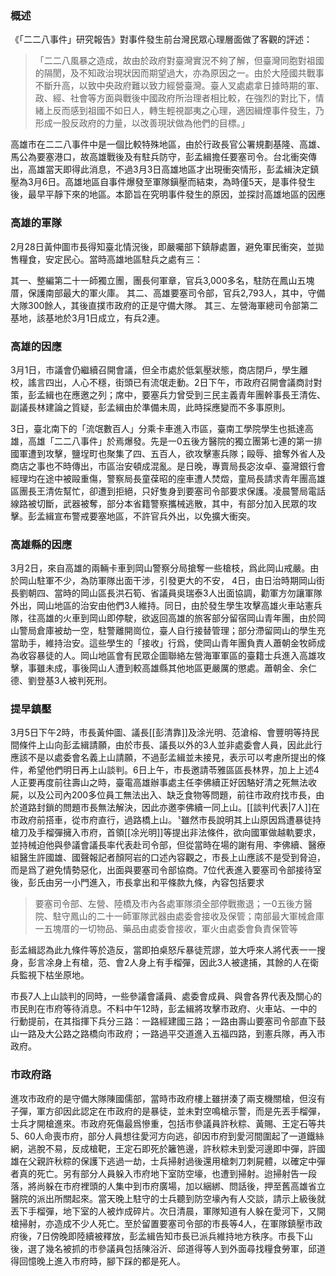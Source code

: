 ### 概述
《「二二八事件」研究報告》對事件發生前台灣民眾心理層面做了客觀的評述：

 >「二二八風暴之造成，故由於政府對臺灣實況不夠了解，但臺灣同胞對祖國的隔閡，及不知政治現狀因而期望過大，亦為原因之一。由於大陸國共戰事不斷升高，以致中央政府難以致力經營臺灣。臺人叉處處拿日據時期的軍、政、經、社會等方面與戰後中國政府所治理者相比較，在強烈的對比下，情緒上反而感到祖國不如日人，轉生輕視鄙夷之心理，適因緝煙事件發生，乃形成一股反政府的力量，以改善現狀做為他們的目標。」 
 
 高雄市在二二八事件中是一個比較特殊地區，由於行政長官公署規劃基隆、高雄、馬公為要塞港口，故高雄戰後及有駐兵防守，彭孟緝擔任要塞司令。台北衝突傳出，高雄當天即得此消息，不過3月3日高雄地區才出現衝突情形，彭孟緝決定鎮壓為3月6日。高雄地區自事件爆發至軍隊鎭壓而結束，為時僅5天，是事件發生後，最早平靜下來的地區。本節旨在究明事件發生的原因，並探討高雄地區的因應

### 高雄的軍隊
2月28日黃仲圖市長得知臺北情況後，即嚴囑部下鎮靜處置，避免軍民衝突，並拋售糧食，安定民心。當時高雄地區駐兵之處有三：

其一、整編第二十一師獨立團，團長何軍章，官兵3,000多名，駐防在鳳山五塊厝，保護南部最大的軍火庫。
其二、高雄要塞司令部，官兵2,793人，其中，守備大隊300餘人，其後直撲市政府的正是守備大隊。
其三、左營海軍總司令部第二基地，該基地於3月1日成立，有兵2連。

### 高雄的因應
3月1日，市議會仍繼續召開會議，但全市處於低氣壓狀態，商店閉戶，學生離校，謠言四出，人心不穩，街頭已有流氓走動。2日下午，市政府召開會議商討對策，彭孟緝也在應邀之列；席中，要塞兵力曾受到三民主義青年團幹事長王清佐、副議長林建論之質疑，彭孟緝由於準備未周，此時採應變而不多事原則。

3日，臺北南下的「流氓數百人」分乘卡車進入市區，臺南工學院學生也抵達高雄，高雄「二二八事件」於焉爆發。先是一0五後方醫院的獨立團第七連的第一排國軍遭到攻擊，鹽埕町也聚集了四、五百人，欲攻擊憲兵隊；毆辱、搶奪外省人及商店之事也不時傳出，市區治安頓成混亂。是日晚，專賣局長宓汝卓、臺灣銀行會經理均在途中被毆重傷，警察局長童葆昭的座車遭人焚燬，童局長請求青年團高雄區團長王清佐幫忙，卻遭到拒絕，只好隻身到要塞司令部要求保護。凌晨警局電話線路被切斷，武器被奪，部分本省籍警察攜械逃散，其中，有部分加入民眾的攻擊。彭孟緝宣布警戒要塞地區，不許官兵外出，以免擴大衝突。

### 高雄縣的因應
3月2日，來自高雄的兩輛卡車到岡山警察分局搶奪一些槍枝，爲此岡山戒嚴。由於岡山駐軍不少，為防軍隊出面干涉，引發更大的不安，
4﻿﻿日，由日治時期岡山街長劉朝四、當時的岡山區長洪石筍、省議員吳瑞泰3人出面協調，勸軍方勿讓軍隊外出，岡山地區的治安由他們3人維持。同日，由於發生學生攻擊高雄火車站憲兵隊，往高雄的火車到岡山即停駛，欲返回高雄的旅客部分留宿岡山青年團，由於岡山警局倉庫被劫一空，駐警離開崗位，臺人自行接替管理；部分滯留岡山的學生充當助手，維持治安。這些學生的「接收」行爲，使岡山青年團負責人蕭朝金牧師成為收容暴徒的人。岡山地區會有民眾企圖聯絡左營海軍軍區的臺籍士兵進入高雄攻擊，事雖未成，事後岡山人遭到較高雄縣其他地區更嚴厲的懲處。蕭朝金、余仁德、劉登基3人被判死刑。

### 提早鎮壓
3月5日下午2時，市長黃仲圖、議長[[彭清靠]]及涂光明、范滄榕、會豐明等持民間條件上山向彭孟緝請願，由於市長、議長以外的3人並非處委會人員，因此此行應該不是以處委會名義上山請願，不過彭孟緝並未接見，表示可以考慮所提出的條件，希望他們明日再上山談判。6日上午，市長邀請苓雅區區長林界，加上上述4人正要再度前往壽山之時，臺電高雄辦事處主任李佛續正好因駱好清之死無法收屍，以及公司內200多位員工無法出入、缺乏食物等問題，前往市政府找市長，由於道路封鎖的問題市長無法解決，因此亦邀李佛續一同上山。[[談判代表|7人]]在市政府前搭車，從市府直行，過路橋上山。〝雖然市長說明其上山原因爲遭暴徒持槍刀及手榴彈擁入市府，首領[[凃光明]]等提出非法條件，欲向國軍做越軌要求，並持械迫他與參議會議長率代表赴司令部，但從當時在場的謝有用、李佛續、醫療組醫生許國雄、國聲報記者顏阿岩的口述內容觀之，市長上山應該不是受到脅迫，而是爲了避免情勢惡化，出面與要塞司令部協商。7位代表進入要塞司令部接待室後，彭氏由另一小門進入，市長拿出和平條款九條，內容包括要求
>要塞司令部、左營、陸橋及市內各處軍隊須全部停戰撒退；一0五後方醫院、駐守鳳山的二十一師軍隊武器由處委會接收及保管；南部最大軍械倉庫一五塊厝的一切物品、藥品由處委會接收，軍火由處委會負責保管等

彭孟緝認為此九條件等於造反，當即拍桌怒斥暴徒荒謬，並大呼來人將代表一一搜身，彭言凃身上有槍，范、會2人身上有手榴彈，因此3人被逮捕，其餘的人在衛兵監視下枯坐原地。

市長7人上山談判的同時，一些參議會議員、處委會成員、與會各界代表及關心的市民則在市府等待消息。不料中午12時，彭孟緝將攻擊市政府、火車站、一中的行動提前，在其指揮下兵分三路：一路經建國三路；一路由壽山要塞司令部直下鼓山一路及大公路之路橋向市政府；一路過平交道進入五福四路，到憲兵隊，再入市政府。

### 市政府路
進攻市政府的是守備大隊陳國儒部，當時市政府樓上雖拼湊了兩支機關槍，但沒有子彈，軍方卻因此認定在市政府的是暴徒，並未對空鳴槍示警，而是先丟手榴彈，士兵才開槍進來。市政府死傷最爲慘重，包括市參議員許秋粽、黃賜、王定石等共5、60人命喪市府，部分人員想往愛河方向逃，卻因市府到愛河間圍起了一道鐵絲網，逃脫不易，反成槍靶，王定石即死於籬笆邊，許秋粽未到愛河邊即中彈，許國雄在父親許秋粽的保護下逃過一劫，士兵掃射過後還用槍刺刀刺屍體，以確定中彈者真的死亡。另有部分人員躲入市府地下室防空壕，也遭到掃射。迨掃射告一段落，將尚躲在市府裡頭的人集中到市府廣場，加以綑綁、問話後，押至舊高雄省立醫院的派出所關起來。當天晚上駐守的士兵聽到防空壕內有人交談，請示上級後就丟下手榴彈，地下室的人被炸成碎片。次日清晨，軍隊知道有人躲在愛河下，又開槍掃射，亦造成不少人死亡。至於留置要塞司令部的市長等4人，在軍隊鎮壓市政府後，7日傍晚即陸續被釋放，彭孟緝告知市長已派兵維持地方秩序。市長下山後，選了幾名被抓的市參議員包括陳浴沂、邱道得等人到外面尋找糧食勞軍，邱道得回憶晚上進入市府時，腳下踩的都是死人。


